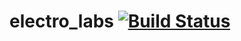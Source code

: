 # electro_labs [![Build Status](https://travis-ci.org/lamtev/electro-labs.svg?branch=master)](https://travis-ci.org/lamtev/electro-labs)
